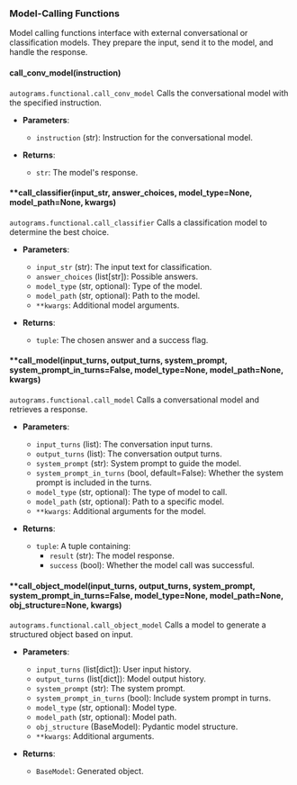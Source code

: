 ### Model-Calling Functions


Model calling functions interface with external conversational or classification models. They prepare the input, send it to the model, and handle the response.

#### **call_conv_model(instruction)**
`autograms.functional.call_conv_model`
Calls the conversational model with the specified instruction.

- **Parameters**:
  - `instruction` (str): Instruction for the conversational model.

- **Returns**:
  - `str`: The model's response.

#### **call_classifier(input_str, answer_choices, model_type=None, model_path=None, **kwargs)**
`autograms.functional.call_classifier`
Calls a classification model to determine the best choice.

- **Parameters**:
  - `input_str` (str): The input text for classification.
  - `answer_choices` (list[str]): Possible answers.
  - `model_type` (str, optional): Type of the model.
  - `model_path` (str, optional): Path to the model.
  - `**kwargs`: Additional model arguments.

- **Returns**:
  - `tuple`: The chosen answer and a success flag.

#### **call_model(input_turns, output_turns, system_prompt, system_prompt_in_turns=False, model_type=None, model_path=None, **kwargs)**
`autograms.functional.call_model`
Calls a conversational model and retrieves a response.

- **Parameters**:
  - `input_turns` (list): The conversation input turns.
  - `output_turns` (list): The conversation output turns.
  - `system_prompt` (str): System prompt to guide the model.
  - `system_prompt_in_turns` (bool, default=False): Whether the system prompt is included in the turns.
  - `model_type` (str, optional): The type of model to call.
  - `model_path` (str, optional): Path to a specific model.
  - `**kwargs`: Additional arguments for the model.

- **Returns**:
  - `tuple`: A tuple containing:
    - `result` (str): The model response.
    - `success` (bool): Whether the model call was successful.

#### **call_object_model(input_turns, output_turns, system_prompt, system_prompt_in_turns=False, model_type=None, model_path=None, obj_structure=None, **kwargs)**
`autograms.functional.call_object_model`
Calls a model to generate a structured object based on input.

- **Parameters**:
  - `input_turns` (list[dict]): User input history.
  - `output_turns` (list[dict]): Model output history.
  - `system_prompt` (str): The system prompt.
  - `system_prompt_in_turns` (bool): Include system prompt in turns.
  - `model_type` (str, optional): Model type.
  - `model_path` (str, optional): Model path.
  - `obj_structure` (BaseModel): Pydantic model structure.
  - `**kwargs`: Additional arguments.

- **Returns**:
  - `BaseModel`: Generated object.